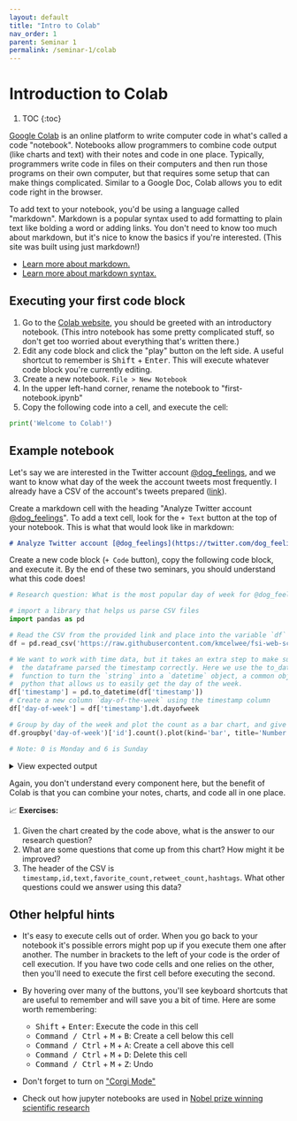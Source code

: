 ```yaml
---
layout: default
title: "Intro to Colab"
nav_order: 1
parent: Seminar 1
permalink: /seminar-1/colab
---
```


# Introduction to Colab

1. TOC
{:toc}

[Google Colab](https://colab.research.google.com) is an online platform to write computer code in what's called a 
code "notebook". Notebooks allow programmers to combine code output (like charts and text) with their notes and code in one place. Typically, programmers write code in files on their computers
and then run those programs on their own computer, but that requires some setup
that can make things complicated. Similar to a Google Doc, Colab allows you to
edit code right in the browser.

To add text to your notebook, you'd be using a language called "markdown". Markdown is a
popular syntax used to add formatting to plain text like bolding a word or adding links.
You don't need to know too much about markdown, but it's nice to know the
basics if you're interested. (This site was built using just markdown!)
* [Learn more about markdown.](https://www.markdownguide.org/getting-started/)
* [Learn more about markdown syntax.](https://www.markdownguide.org/basic-syntax/)

## Executing your first code block

1. Go to the [Colab website](https://colab.research.google.com), you should be greeted with an 
introductory notebook. (This intro notebook has some pretty complicated stuff, so don't get
too worried about everything that's written there.)
2. Edit any code block and click the "play" button on the left side. A useful
shortcut to remember is <kbd>Shift</kbd> + <kbd>Enter</kbd>. This will execute 
whatever code block you're currently editing.
3. Create a new notebook. `File > New Notebook`
4. In the upper left-hand corner, rename the notebook to "first-notebook.ipynb"
5. Copy the following code into a cell, and execute the cell:

```python
print('Welcome to Colab!')
```

## Example notebook

Let's say we are interested in the Twitter account [@dog_feelings](https://twitter.com/dog_feelings/),
and we want to know what day of the week the account tweets most frequently.
I already have a CSV of the account's tweets prepared ([link](https://raw.githubusercontent.com/kmcelwee/fsi-web-scraping-seminar/main/data/dog_feelings-tweets.csv)).

Create a markdown cell with the heading "Analyze Twitter account 
[@dog_feelings](https://twitter.com/dog_feelings/)".
To add a text cell, look for the `+ Text` button at the top of your notebook.
This is what that would look like in markdown:

```md
# Analyze Twitter account [@dog_feelings](https://twitter.com/dog_feelings/)
```

Create a new code block (`+ Code` button), copy the following code block,
 and execute it. By the end of these two seminars, you should understand 
 what this code does!

```python
# Research question: What is the most popular day of week for @dog_feelings to tweet?

# import a library that helps us parse CSV files
import pandas as pd

# Read the CSV from the provided link and place into the variable `df` (short for dataframe)
df = pd.read_csv('https://raw.githubusercontent.com/kmcelwee/fsi-web-scraping-seminar/main/data/dog_feelings-tweets.csv')

# We want to work with time data, but it takes an extra step to make sure that
#  the dataframe parsed the timestamp correctly. Here we use the to_datetime
#  function to turn the `string` into a `datetime` object, a common object in
#  python that allows us to easily get the day of the week.
df['timestamp'] = pd.to_datetime(df['timestamp'])
# Create a new column `day-of-the-week` using the timestamp column
df['day-of-week'] = df['timestamp'].dt.dayofweek

# Group by day of the week and plot the count as a bar chart, and give a title!
df.groupby('day-of-week')['id'].count().plot(kind='bar', title='Number of tweets tweeted by @dog_feelings by day of week.')

# Note: 0 is Monday and 6 is Sunday
```

<details> 
    <summary><a class="btn btn-green">View expected output</a></summary>
    <img src="https://www.kmcelwee.com/fsi-web-scraping-seminar/seminar-1/img/colab-output.png" width="400px">
</details>


Again, you don't understand every component here, but the benefit of Colab is 
that you can combine your notes, charts, and code all in one place.

📈 **Exercises:**
1. Given the chart created by the code above, what is the answer to our research question?
2. What are some questions that come up from this chart? How might it be improved?
3. The header of the CSV is `timestamp,id,text,favorite_count,retweet_count,hashtags`. What 
    other questions could we answer using this data?

## Other helpful hints

* It's easy to execute cells out of order. When you go back to your notebook it's
possible errors might pop up if you execute them one after another. The number
in brackets to the left of your code is the order of cell execution.
If you have two code cells and one relies on the other, then you'll need to 
execute the first cell before executing the second.

* By hovering over many of the buttons, you'll see keyboard shortcuts that are 
useful to remember and will save you a bit of time. Here are some worth remembering:
    * <kbd>Shift</kbd> + <kbd>Enter</kbd>: Execute the code in this cell
    * <kbd>Command / Ctrl</kbd> + <kbd>M</kbd> + <kbd>B</kbd>: Create a cell below this cell
    * <kbd>Command / Ctrl</kbd> + <kbd>M</kbd> + <kbd>A</kbd>: Create a cell above this cell
    * <kbd>Command / Ctrl</kbd> + <kbd>M</kbd> + <kbd>D</kbd>: Delete this cell
    * <kbd>Command / Ctrl</kbd> + <kbd>M</kbd> + <kbd>Z</kbd>: Undo

* Don't forget to turn on ["Corgi Mode"](https://twitter.com/GoogleColab/status/1116487177364365313)

* Check out how jupyter notebooks are used in [Nobel prize winning scientific research](https://github.com/jkanner/aapt/blob/master/AAPT-WM19-Romano.ipynb)

